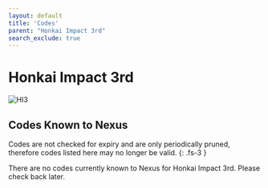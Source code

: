 ```yaml
---
layout: default
title: 'Codes'
parent: "Honkai Impact 3rd"
search_exclude: true
---
```


# Honkai Impact 3rd

![HI3](https://cdn.discordapp.com/emojis/1356717158306021459.png)

## Codes Known to Nexus

Codes are not checked for expiry and are only periodically pruned, therefore codes listed here may no longer be valid.
{: .fs-3 }

There are no codes currently known to Nexus for Honkai Impact 3rd. Please check back later.